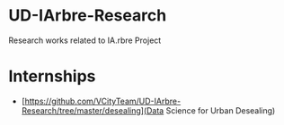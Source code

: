 # UD-IArbre-Research
Research works related to IA.rbre Project

# Internships
- [https://github.com/VCityTeam/UD-IArbre-Research/tree/master/desealing](Data Science for Urban Desealing)
